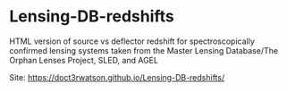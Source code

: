 # Lensing-DB-redshifts

HTML version of source vs deflector redshift for spectroscopically confirmed lensing systems taken from the Master Lensing Database/The Orphan Lenses Project, SLED, and AGEL 

Site: https://doct3rwatson.github.io/Lensing-DB-redshifts/
